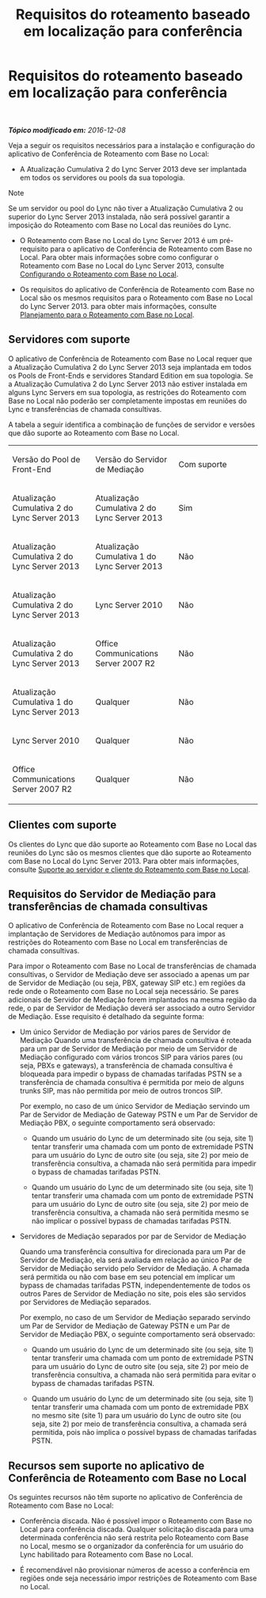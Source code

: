 ﻿---
title: Requisitos do roteamento baseado em localização para conferência
TOCTitle: Requisitos do roteamento baseado em localização para conferência
ms:assetid: 766d9286-2c34-4faf-bb3e-f0ca478a70cf
ms:mtpsurl: https://technet.microsoft.com/pt-br/library/Dn362806(v=OCS.15)
ms:contentKeyID: 56270433
ms.date: 12/10/2016
mtps_version: v=OCS.15
ms.translationtype: HT
---

# Requisitos do roteamento baseado em localização para conferência

 

_**Tópico modificado em:** 2016-12-08_

Veja a seguir os requisitos necessários para a instalação e configuração do aplicativo de Conferência de Roteamento com Base no Local:

  - A Atualização Cumulativa 2 do Lync Server 2013 deve ser implantada em todos os servidores ou pools da sua topologia.

> [!note]  
> Se um servidor ou pool do Lync não tiver a Atualização Cumulativa 2 ou superior do Lync Server 2013 instalada, não será possível garantir a imposição do Roteamento com Base no Local das reuniões do Lync.

  - O Roteamento com Base no Local do Lync Server 2013 é um pré-requisito para o aplicativo de Conferência de Roteamento com Base no Local. Para obter mais informações sobre como configurar o Roteamento com Base no Local do Lync Server 2013, consulte [Configurando o Roteamento com Base no Local](lync-server-2013-configuring-location-based-routing.md).

  - Os requisitos do aplicativo de Conferência de Roteamento com Base no Local são os mesmos requisitos para o Roteamento com Base no Local do Lync Server 2013. para obter mais informações, consulte [Planejamento para o Roteamento com Base no Local](lync-server-2013-planning-for-location-based-routing.md).

## Servidores com suporte

O aplicativo de Conferência de Roteamento com Base no Local requer que a Atualização Cumulativa 2 do Lync Server 2013 seja implantada em todos os Pools de Front-Ends e servidores Standard Edition em sua topologia. Se a Atualização Cumulativa 2 do Lync Server 2013 não estiver instalada em alguns Lync Servers em sua topologia, as restrições do Roteamento com Base no Local não poderão ser completamente impostas em reuniões do Lync e transferências de chamada consultivas.

A tabela a seguir identifica a combinação de funções de servidor e versões que dão suporte ao Roteamento com Base no Local.


<table>
<colgroup>
<col style="width: 33%" />
<col style="width: 33%" />
<col style="width: 33%" />
</colgroup>
<tbody>
<tr class="odd">
<td><p>Versão do Pool de Front-End</p></td>
<td><p>Versão do Servidor de Mediação</p></td>
<td><p>Com suporte</p></td>
</tr>
<tr class="even">
<td><p>Atualização Cumulativa 2 do Lync Server 2013</p></td>
<td><p>Atualização Cumulativa 2 do Lync Server 2013</p></td>
<td><p>Sim</p></td>
</tr>
<tr class="odd">
<td><p>Atualização Cumulativa 2 do Lync Server 2013</p></td>
<td><p>Atualização Cumulativa 1 do Lync Server 2013</p></td>
<td><p>Não</p></td>
</tr>
<tr class="even">
<td><p>Atualização Cumulativa 2 do Lync Server 2013</p></td>
<td><p>Lync Server 2010</p></td>
<td><p>Não</p></td>
</tr>
<tr class="odd">
<td><p>Atualização Cumulativa 2 do Lync Server 2013</p></td>
<td><p>Office Communications Server 2007 R2</p></td>
<td><p>Não</p></td>
</tr>
<tr class="even">
<td><p>Atualização Cumulativa 1 do Lync Server 2013</p></td>
<td><p>Qualquer</p></td>
<td><p>Não</p></td>
</tr>
<tr class="odd">
<td><p>Lync Server 2010</p></td>
<td><p>Qualquer</p></td>
<td><p>Não</p></td>
</tr>
<tr class="even">
<td><p>Office Communications Server 2007 R2</p></td>
<td><p>Qualquer</p></td>
<td><p>Não</p></td>
</tr>
</tbody>
</table>


## Clientes com suporte

Os clientes do Lync que dão suporte ao Roteamento com Base no Local das reuniões do Lync são os mesmos clientes que dão suporte ao Roteamento com Base no Local do Lync Server 2013. Para obter mais informações, consulte [Suporte ao servidor e cliente do Roteamento com Base no Local](lync-server-2013-client-and-server-support-for-location-based-routing.md).

## Requisitos do Servidor de Mediação para transferências de chamada consultivas

O aplicativo de Conferência de Roteamento com Base no Local requer a implantação de Servidores de Mediação autônomos para impor as restrições do Roteamento com Base no Local em transferências de chamada consultivas.

Para impor o Roteamento com Base no Local de transferências de chamada consultivas, o Servidor de Mediação deve ser associado a apenas um par de Servidor de Mediação (ou seja, PBX, gateway SIP etc.) em regiões da rede onde o Roteamento com Base no Local seja necessário. Se pares adicionais de Servidor de Mediação forem implantados na mesma região da rede, o par de Servidor de Mediação deverá ser associado a outro Servidor de Mediação. Esse requisito é detalhado da seguinte forma:

  - Um único Servidor de Mediação por vários pares de Servidor de Mediação Quando uma transferência de chamada consultiva é roteada para um par de Servidor de Mediação por meio de um Servidor de Mediação configurado com vários troncos SIP para vários pares (ou seja, PBXs e gateways), a transferência de chamada consultiva é bloqueada para impedir o bypass de chamadas tarifadas PSTN se a transferência de chamada consultiva é permitida por meio de alguns trunks SIP, mas não permitida por meio de outros troncos SIP.
    
    Por exemplo, no caso de um único Servidor de Mediação servindo um Par de Servidor de Mediação de Gateway PSTN e um Par de Servidor de Mediação PBX, o seguinte comportamento será observado:
    
      - Quando um usuário do Lync de um determinado site (ou seja, site 1) tentar transferir uma chamada com um ponto de extremidade PSTN para um usuário do Lync de outro site (ou seja, site 2) por meio de transferência consultiva, a chamada não será permitida para impedir o bypass de chamadas tarifadas PSTN.
    
      - Quando um usuário do Lync de um determinado site (ou seja, site 1) tentar transferir uma chamada com um ponto de extremidade PSTN para um usuário do Lync de outro site (ou seja, site 2) por meio de transferência consultiva, a chamada não será permitida mesmo se não implicar o possível bypass de chamadas tarifadas PSTN.

  - Servidores de Mediação separados por par de Servidor de Mediação
    
    Quando uma transferência consultiva for direcionada para um Par de Servidor de Mediação, ela será avaliada em relação ao único Par de Servidor de Mediação servido pelo Servidor de Mediação. A chamada será permitida ou não com base em seu potencial em implicar um bypass de chamadas tarifadas PSTN, independentemente de todos os outros Pares de Servidor de Mediação no site, pois eles são servidos por Servidores de Mediação separados.
    
    Por exemplo, no caso de um Servidor de Mediação separado servindo um Par de Servidor de Mediação de Gateway PSTN e um Par de Servidor de Mediação PBX, o seguinte comportamento será observado:
    
      - Quando um usuário do Lync de um determinado site (ou seja, site 1) tentar transferir uma chamada com um ponto de extremidade PSTN para um usuário do Lync de outro site (ou seja, site 2) por meio de transferência consultiva, a chamada não será permitida para evitar o bypass de chamadas tarifadas PSTN.
    
      - Quando um usuário do Lync de um determinado site (ou seja, site 1) tentar transferir uma chamada com um ponto de extremidade PBX no mesmo site (site 1) para um usuário do Lync de outro site (ou seja, site 2) por meio de transferência consultiva, a chamada será permitida, pois não implica o possível bypass de chamadas tarifadas PSTN.

## Recursos sem suporte no aplicativo de Conferência de Roteamento com Base no Local

Os seguintes recursos não têm suporte no aplicativo de Conferência de Roteamento com Base no Local:

  - Conferência discada. Não é possível impor o Roteamento com Base no Local para conferência discada. Qualquer solicitação discada para uma determinada conferência não será restrita pelo Roteamento com Base no Local, mesmo se o organizador da conferência for um usuário do Lync habilitado para Roteamento com Base no Local.

  - É recomendável não provisionar números de acesso a conferência em regiões onde seja necessário impor restrições de Roteamento com Base no Local.

